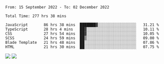 <!--START_SECTION:waka-->

```text
From: 15 September 2022 - To: 02 December 2022

Total Time: 277 hrs 38 mins

JavaScript       86 hrs 38 mins  ███████▓░░░░░░░░░░░░░░░░░   31.21 %
TypeScript       28 hrs 4 mins   ██▓░░░░░░░░░░░░░░░░░░░░░░   10.11 %
CSS              27 hrs 54 mins  ██▓░░░░░░░░░░░░░░░░░░░░░░   10.05 %
SCSS             24 hrs 59 mins  ██▒░░░░░░░░░░░░░░░░░░░░░░   09.00 %
Blade Template   21 hrs 48 mins  ██░░░░░░░░░░░░░░░░░░░░░░░   07.86 %
HTML             21 hrs 30 mins  ██░░░░░░░░░░░░░░░░░░░░░░░   07.75 %
```

<!--END_SECTION:waka-->


<picture>
<source 
  srcset="https://github-readme-stats-six-psi-19.vercel.app/api/?username=mikhael7&show_icons=true&count_private=true&hide_border=true&cache_seconds=86400&layout=compact&theme=rose_pine"
  media="(prefers-color-scheme: dark)"
/>
<source
  srcset="https://github-readme-stats-six-psi-19.vercel.app/api/?username=mikhael7&show_icons=true&count_private=true&hide_border=true&cache_seconds=86400&layout=compact&theme=graywhite"
  media="(prefers-color-scheme: light)"
/>
<img src="https://github-readme-stats-six-psi-19.vercel.app/api/?username=mikhael7&show_icons=true&count_private=true&hide_border=true&cache_seconds=86400&layout=compact&theme=rose_pine" />
</picture>

<picture>
<source
  srcset="https://github-readme-stats-six-psi-19.vercel.app/api/top-langs/?username=mikhael7&langs_count=6&show_icons=true&count_private=true&hide_border=true&cache_seconds=86400&layout=compact&theme=rose_pine"
  media="(prefers-color-scheme: dark)"
/>
<source
  srcset="https://github-readme-stats-six-psi-19.vercel.app/api/top-langs/?username=mikhael7&langs_count=6&show_icons=true&count_private=true&hide_border=true&cache_seconds=86400&layout=compact&theme=graywhite"
  media="(prefers-color-scheme: light)"
/>
<img src="https://github-readme-stats-six-psi-19.vercel.app/api/top-langs/?username=mikhael7&langs_count=6&show_icons=true&count_private=true&hide_border=true&cache_seconds=86400&layout=compact&theme=rose_pine" />
</picture>
